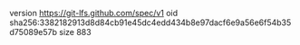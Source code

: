 version https://git-lfs.github.com/spec/v1
oid sha256:3382182913d8d84cb91e45dc4edd434b8e97dacf6e9a56e6f54b35d75089e57b
size 883

